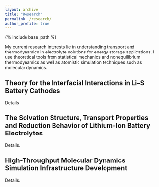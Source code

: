 ```yaml
---
layout: archive
title: "Research"
permalink: /research/
author_profile: true
---
```


{% include base_path %}

My current research interests lie in understanding transport and thermodynamics in electrolyte solutions for energy storage applications. I use theoretical tools from statistical mechanics and nonequilibrium thermodynamics as well as atomistic simulation techniques such as molecular dynamics. 
 
## Theory for the Interfacial Interactions in Li–S Battery Cathodes
 
Details

## The Solvation Structure, Transport Properties and Reduction Behavior of Lithium-Ion Battery Electrolytes

Details.

## High-Throughput Molecular Dynamics Simulation Infrastructure Development

Details.
